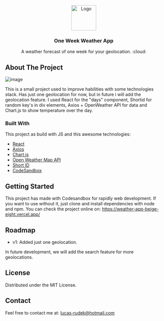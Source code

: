 <br />
<p align="center">
  
  <img src="https://www.shareicon.net/data/2016/11/15/853162_sun_512x512.png" alt="Logo" width="80" height="80" />

  <h3 align="center">One Week Weather App</h3>

  <p align="center">
    A weather forecast of one week for your geolocation. :cloud:
  </p>

## About The Project

<img align="center" src="https://img.techpowerup.org/200819/onwa.png" alt="image" />

This is a small project used to improve habilities with some technologies stack. Has just one geolocation for now, but in future i will add the geolocation feature. I used React for the "days" component, Shortid for random key's in div elements, Axios + OpenWeather API for data and Chart.js to show temperature over the day.

### Built With

This project as build with JS and this awesome technologies:

- [React](https://www.npmjs.com/package/react)
- [Axios](https://www.npmjs.com/package/axios)
- [Chart.js](https://www.chartjs.org/)
- [Open Weather Map API](https://openweathermap.org/api)
- [Short ID](https://www.npmjs.com/package/shortid)
- [CodeSandbox](https://codesandbox.io/)

## Getting Started

This project has made with Codesandbox for rapidly web development. If you want to use without it, just clone and install dependencies with node and npm. You can check the project online on: https://weather-app-beige-eight.vercel.app/

## Roadmap

- v1: Added just one geolocation.

In future development, we will add the search feature for more geolocations.

## License

Distributed under the MIT License.

## Contact

Feel free to contact me at: lucas-rudek@hotmail.com
